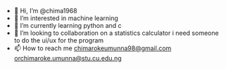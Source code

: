 - 👋 Hi, I’m @chima1968
- 👀 I’m interested in machine learning
- 🌱 I’m currently learning python and c 
- 💞️ I’m looking to collaboration on a statistics calculator i need someone to do the ui/ux for the program
- 📫 How to reach me  chimarokeumunna98@gmail.com  orchimaroke.umunna@stu.cu.edu.ng

<!---
chima1968/chima1968 is a ✨ special ✨ repository because its `README.md` (this file) appears on your GitHub profile.
You can click the Preview link to take a look at your changes.
--->
